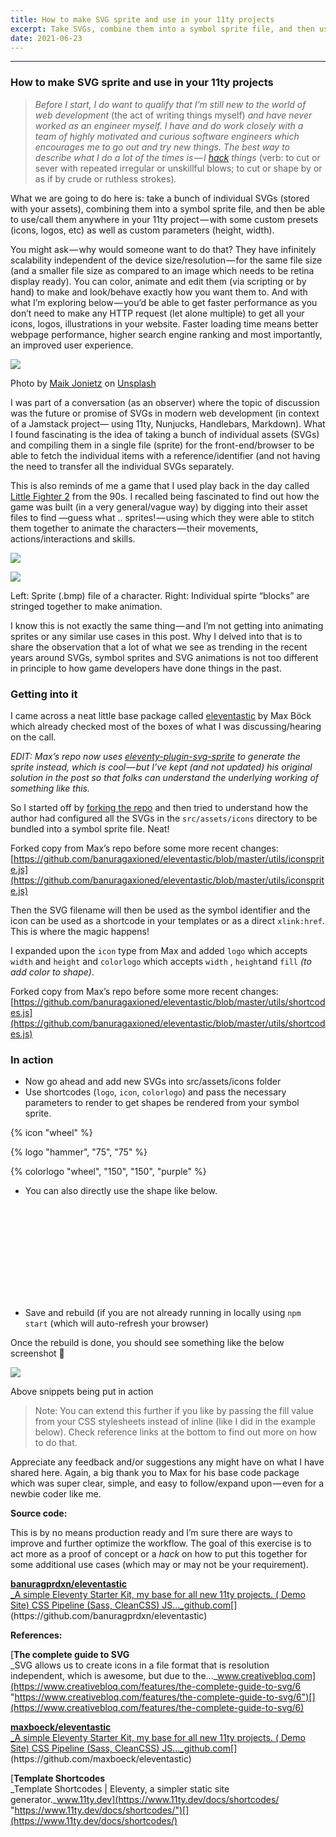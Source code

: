```yaml
---
title: How to make SVG sprite and use in your 11ty projects
excerpt: Take SVGs, combine them into a symbol sprite file, and then use them anywhere in your 11ty project.
date: 2021-06-23
---
```


* * *

### How to make SVG sprite and use in your 11ty projects

> _Before I start, I do want to qualify that I’m still new to the world of web development_ (the act of writing things myself) _and have never worked as an engineer myself. I have and do work closely with a team of highly motivated and curious software engineers which encourages me to go out and try new things. The best way to describe what I do a lot of the times is — I_ [_hack_](https://www.merriam-webster.com/dictionary/hack) _things_ (verb: to cut or sever with repeated irregular or unskillful blows; to cut or shape by or as if by crude or ruthless strokes)_._

What we are going to do here is: take a bunch of individual SVGs (stored with your assets), combining them into a symbol sprite file, and then be able to use/call them anywhere in your 11ty project — with some custom presets (icons, logos, etc) as well as custom parameters (height, width).

You might ask — why would someone want to do that? They have infinitely scalability independent of the device size/resolution — for the same file size (and a smaller file size as compared to an image which needs to be retina display ready). You can color, animate and edit them (via scripting or by hand) to make and look/behave exactly how you want them to. And with what I’m exploring below — you’d be able to get faster performance as you don’t need to make any HTTP request (let alone multiple) to get all your icons, logos, illustrations in your website. Faster loading time means better webpage performance, higher search engine ranking and most importantly, an improved user experience.

![](https://cdn-images-1.medium.com/max/800/0*1QdTfQ9KvpSpBe3z)

Photo by [Maik Jonietz](https://unsplash.com/@der_maik_?utm_source=medium&utm_medium=referral) on [Unsplash](https://unsplash.com?utm_source=medium&utm_medium=referral)

I was part of a conversation (as an observer) where the topic of discussion was the future or promise of SVGs in modern web development (in context of a Jamstack project— using 11ty, Nunjucks, Handlebars, Markdown). What I found fascinating is the idea of taking a bunch of individual assets (SVGs) and compiling them in a single file (sprite) for the front-end/browser to be able to fetch the individual items with a reference/identifier (and not having the need to transfer all the individual SVGs separately.

This is also reminds of me a game that I used play back in the day called [Little Fighter 2](https://lf2.net/) from the 90s. I recalled being fascinated to find out how the game was built (in a very general/vague way) by digging into their asset files to find —guess what .. sprites! — using which they were able to stitch them together to animate the characters — their movements, actions/interactions and skills.

![](https://cdn-images-1.medium.com/max/600/1*Y8JNq8byazSCNNyIEwI9uw.png)

![](https://cdn-images-1.medium.com/max/600/0*NrE7oYwStBZ7Urj6.gif)

Left: Sprite (.bmp) file of a character. Right: Individual spirte “blocks” are stringed together to make animation.

I know this is not exactly the same thing — and I’m not getting into animating sprites or any similar use cases in this post. Why I delved into that is to share the observation that a lot of what we see as trending in the recent years around SVGs, symbol sprites and SVG animations is not too different in principle to how game developers have done things in the past.

### Getting into it

I came across a neat little base package called [eleventastic](https://github.com/maxboeck/eleventastic) by Max Böck which already checked most of the boxes of what I was discussing/hearing on the call.

_EDIT: Max’s repo now uses_ [_eleventy-plugin-svg-sprite_](https://www.npmjs.com/package/eleventy-plugin-svg-sprite) _to generate the sprite instead, which is cool — but I’ve kept (and not updated) his original solution in the post so that folks can understand the underlying working of something like this._

So I started off by [forking the repo](https://github.com/banuragprdxn/eleventastic) and then tried to understand how the author had configured all the SVGs in the `src/assets/icons` directory to be bundled into a symbol sprite file. Neat!

Forked copy from Max’s repo before some more recent changes: [https://github.com/banuragaxioned/eleventastic/blob/master/utils/iconsprite.js](https://github.com/banuragaxioned/eleventastic/blob/master/utils/iconsprite.js)

Then the SVG filename will then be used as the symbol identifier and the icon can be used as a shortcode in your templates or as a direct `xlink:href`. This is where the magic happens!

I expanded upon the `icon` type from Max and added `logo` which accepts `width` and `height` and `colorlogo` which accepts `width` , `height`and `fill` _(to add color to shape)_.

Forked copy from Max’s repo before some more recent changes: [https://github.com/banuragaxioned/eleventastic/blob/master/utils/shortcodes.js](https://github.com/banuragaxioned/eleventastic/blob/master/utils/shortcodes.js)

### In action

*   Now go ahead and add new SVGs into src/assets/icons folder
*   Use shortcodes (`logo`, `icon`, `colorlogo`) and pass the necessary parameters to render to get shapes be rendered from your symbol sprite.

{% icon "wheel" %}

{% logo "hammer", "75", "75" %}

{% colorlogo "wheel", "150", "150", "purple" %}

*   You can also directly use the shape like below.

<svg><use xlink:href="#icon-github" fill="#dd0000"></use></svg>

*   Save and rebuild (if you are not already running in locally using `npm start` (which will auto-refresh your browser)

Once the rebuild is done, you should see something like the below screenshot 🙂

![](https://cdn-images-1.medium.com/max/800/1*akuSG6Sv3wJenGc-05v_kw.png)

Above snippets being put in action

> Note: You can extend this further if you like by passing the fill value from your CSS stylesheets instead of inline (like I did in the example below). Check reference links at the bottom to find out more on how to do that.

Appreciate any feedback and/or suggestions any might have on what I have shared here. Again, a big thank you to Max for his base code package which was super clear, simple, and easy to follow/expand upon — even for a newbie coder like me.

**Source code:**

This is by no means production ready and I’m sure there are ways to improve and further optimize the workflow. The goal of this exercise is to act more as a proof of concept or a _hack_ on how to put this together for some additional use cases (which may or may not be your requirement).

[**banuragprdxn/eleventastic**  
_A simple Eleventy Starter Kit, my base for all new 11ty projects. ( Demo Site) CSS Pipeline (Sass, CleanCSS) JS…_github.com](https://github.com/banuragprdxn/eleventastic "https://github.com/banuragprdxn/eleventastic")[](https://github.com/banuragprdxn/eleventastic)

**References:**

[**The complete guide to SVG**  
_SVG allows us to create icons in a file format that is resolution independent, which is awesome, but due to the…_www.creativebloq.com](https://www.creativebloq.com/features/the-complete-guide-to-svg/6 "https://www.creativebloq.com/features/the-complete-guide-to-svg/6")[](https://www.creativebloq.com/features/the-complete-guide-to-svg/6)

[**maxboeck/eleventastic**  
_A simple Eleventy Starter Kit, my base for all new 11ty projects. ( Demo Site) CSS Pipeline (Sass, CleanCSS) JS…_github.com](https://github.com/maxboeck/eleventastic "https://github.com/maxboeck/eleventastic")[](https://github.com/maxboeck/eleventastic)

[**Template Shortcodes**  
_Template Shortcodes | Eleventy, a simpler static site generator._www.11ty.dev](https://www.11ty.dev/docs/shortcodes/ "https://www.11ty.dev/docs/shortcodes/")[](https://www.11ty.dev/docs/shortcodes/)
